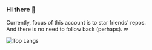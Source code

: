### Hi there 👋
  
Currently, focus of this account is to star friends' repos.  
And there is no need to follow back (perhaps). w 
<!--- However, welcome to follow [@raptazure](https://github.com/raptazure). Thanks a lot! XD -->

![Top Langs](https://github-readme-stats.vercel.app/api/top-langs/?username=raptazure&langs_count=9&layout=compact&hide=html,go,javascript)
